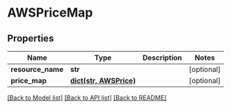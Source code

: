 # AWSPriceMap

## Properties
Name | Type | Description | Notes
------------ | ------------- | ------------- | -------------
**resource_name** | **str** |  | [optional] 
**price_map** | [**dict(str, AWSPrice)**](AWSPrice.md) |  | [optional] 

[[Back to Model list]](../README.md#documentation-for-models) [[Back to API list]](../README.md#documentation-for-api-endpoints) [[Back to README]](../README.md)



